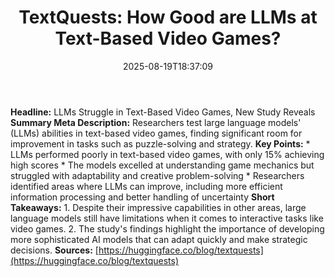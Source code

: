 ﻿---
title: "TextQuests: How Good are LLMs at Text-Based Video Games?"
date: "2025-08-19T18:37:09"
category: "Markets"
summary: ""
slug: "textquests how good are llms at textbased video games"
source_urls:
  - "https://huggingface.co/blog/textquests"
seo:
  title: "TextQuests: How Good are LLMs at Text-Based Video Games? | Hash n Hedge"
  description: ""
  keywords: ["news", "markets", "brief"]
---
**Headline:** LLMs Struggle in Text-Based Video Games, New Study Reveals  **Summary Meta Description:** Researchers test large language models' (LLMs) abilities in text-based video games, finding significant room for improvement in tasks such as puzzle-solving and strategy.  **Key Points:**  * LLMs performed poorly in text-based video games, with only 15% achieving high scores * The models excelled at understanding game mechanics but struggled with adaptability and creative problem-solving * Researchers identified areas where LLMs can improve, including more efficient information processing and better handling of uncertainty  **Short Takeaways:**  1. Despite their impressive capabilities in other areas, large language models still have limitations when it comes to interactive tasks like video games. 2. The study's findings highlight the importance of developing more sophisticated AI models that can adapt quickly and make strategic decisions.  **Sources:** [https://huggingface.co/blog/textquests](https://huggingface.co/blog/textquests) 
